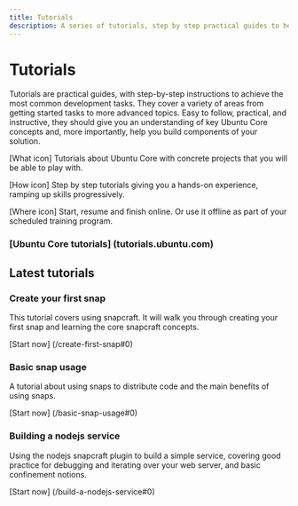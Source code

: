 ```yaml
---
title: Tutorials
description: A series of tutorials, step by step practical guides to help you achieve a variety of tasks from writing your first snap to building a node.js service.
---
```


# Tutorials

Tutorials are practical guides, with step-by-step instructions to achieve the most common development tasks. They cover a variety of areas from getting started tasks to more advanced topics. Easy to follow, practical, and instructive, they should give you an understanding of key Ubuntu Core concepts and, more importantly, help you build components of your solution.

[What icon] Tutorials about Ubuntu Core with concrete projects that you will be able to play with.

[How icon] Step by step tutorials giving you a hands-on experience, ramping up skills progressively.

[Where icon] Start, resume and finish online. Or use it offline as part of your scheduled training program.

### [Ubuntu Core tutorials] (tutorials.ubuntu.com)

## Latest tutorials

### Create your first snap

This tutorial covers using snapcraft. It will walk you through creating your first snap and learning the core snapcraft concepts.

[Start now] (/create-first-snap#0)

### Basic snap usage

A tutorial about using snaps to distribute code and the main benefits of using snaps.

[Start now] (/basic-snap-usage#0)

### Building a nodejs service 

Using the nodejs snapcraft plugin to build a simple service, covering good practice for debugging and iterating over your web server, and basic confinement notions.

[Start now] (/build-a-nodejs-service#0)
